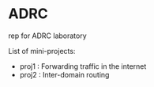 ADRC
====

rep for ADRC laboratory

List of mini-projects:
- proj1 : Forwarding traffic in the internet
- proj2 : Inter-domain routing
